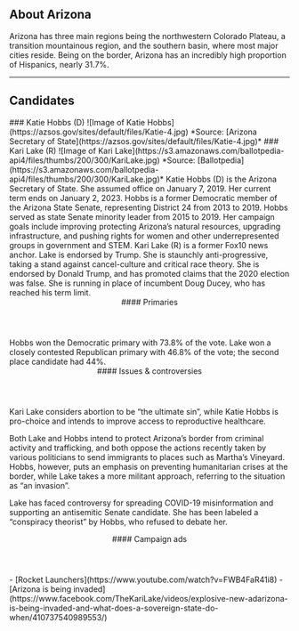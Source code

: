## About Arizona
Arizona has three main regions being the northwestern Colorado Plateau, a transition mountainous region, and the southern basin, where most major cities reside. Being on the border, Arizona has an incredibly high proportion of Hispanics, nearly 31.7%.

---

## Candidates

<Grid>
  <Box>
    ### Katie Hobbs (D)
    ![Image of Katie Hobbs](https://azsos.gov/sites/default/files/Katie-4.jpg)
    *Source: [Arizona Secretary of State](https://azsos.gov/sites/default/files/Katie-4.jpg)*
  </Box>
  <Box>
    ### Kari Lake (R)
    ![Image of Kari Lake](https://s3.amazonaws.com/ballotpedia-api4/files/thumbs/200/300/KariLake.jpg)
    *Source: [Ballotpedia](https://s3.amazonaws.com/ballotpedia-api4/files/thumbs/200/300/KariLake.jpg)*
  </Box>

  <Box>
    Katie Hobbs (D) is the Arizona Secretary of State. She assumed office on January 7, 2019. Her current term ends on January 2, 2023. Hobbs is a former Democratic member of the Arizona State Senate, representing District 24 from 2013 to 2019. Hobbs served as state Senate minority leader from 2015 to 2019. Her campaign goals include improving protecting Arizona’s natural resources, upgrading infrastructure, and pushing rights for women and other underrepresented groups in government and STEM.
  </Box>
  <Box>
    Kari Lake (R) is a former Fox10 news anchor. Lake is endorsed by Trump. She is staunchly anti-progressive, taking a stand against cancel-culture and critical race theory. She is endorsed by Donald Trump, and has promoted claims that the 2020 election was false. She is running in place of incumbent Doug Ducey, who has reached his term limit.
  </Box>

  <Header>
    #### Primaries
  </Header>
  <Box>
    Hobbs won the Democratic primary with 73.8% of the vote. 
  </Box>
  <Box>
    Lake won a closely contested Republican primary with 46.8% of the vote; the second place candidate had 44%. 
  </Box>

  <Header>
    #### Issues & controversies
  </Header>

  <WideBox>
    Kari Lake considers abortion to be “the ultimate sin”, while Katie Hobbs is pro-choice and intends to improve access to reproductive healthcare. 

Both Lake and Hobbs intend to protect Arizona’s border from criminal activity and trafficking, and both oppose the actions recently taken by various politicians to send immigrants to places such as Martha’s Vineyard. Hobbs, however, puts an emphasis on preventing humanitarian crises at the border, while Lake takes a more militant approach, referring to the situation as “an invasion”.

Lake has faced controversy for spreading COVID-19 misinformation and supporting an antisemitic Senate candidate. She has been labeled a “conspiracy theorist” by Hobbs, who refused to debate her. 
  </WideBox>
 
  <Header>
    #### Campaign ads
  </Header>
  <Box>
    - [Rocket Launchers](https://www.youtube.com/watch?v=FWB4FaR41i8)
  </Box>
  <Box>
    - [Arizona is being invaded](https://www.facebook.com/TheKariLake/videos/explosive-new-adarizona-is-being-invaded-and-what-does-a-sovereign-state-do-when/410737540989553/)
  </Box>
</Grid>
